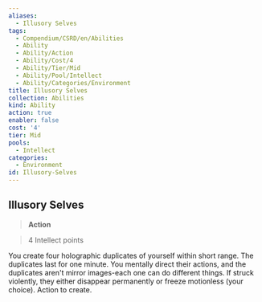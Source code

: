 ```yaml
---
aliases:
  - Illusory Selves
tags:
  - Compendium/CSRD/en/Abilities
  - Ability
  - Ability/Action
  - Ability/Cost/4
  - Ability/Tier/Mid
  - Ability/Pool/Intellect
  - Ability/Categories/Environment
title: Illusory Selves
collection: Abilities
kind: Ability
action: true
enabler: false
cost: '4'
tier: Mid
pools:
  - Intellect
categories:
  - Environment
id: Illusory-Selves
---
```

## Illusory Selves    
>**Action**    
>4 Intellect points  
    
You create four holographic duplicates of yourself within short range. The duplicates last for one minute. You mentally direct their actions, and the duplicates aren't mirror images-each one can do different things. If struck violently, they either disappear permanently or freeze motionless (your choice). Action to create.
